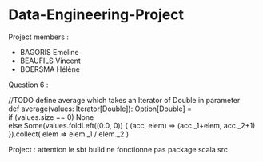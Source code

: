 # Data-Engineering-Project


Project members : 

- BAGORIS Emeline
- BEAUFILS Vincent
- BOERSMA Hélène


Question 6 : 

//TODO define average which takes an Iterator of Double in parameter <br/>
def average(values: Iterator[Double]): Option[Double] = <br/>
  if (values.size == 0) None <br/>
  else Some(values.foldLeft((0.0, 0)) { (acc, elem) => (acc._1+elem, acc._2+1) }).collect( elem => elem._1 / elem._2 )


Project : 
attention le sbt build ne fonctionne pas
package scala src
